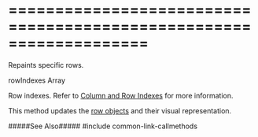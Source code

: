 ===================================================================
===================================================================

<!--shortDescription-->
Repaints specific rows.
<!--/shortDescription-->

<!--paramName1-->rowIndexes<!--/paramName1-->
<!--paramType1-->Array<Number><!--/paramType1-->
<!--paramDescription1-->
Row indexes. Refer to [Column and Row Indexes](/Documentation/Guide/Widgets/{WidgetName}/Columns/Column_and_Row_Indexes/) for more information.
<!--/paramDescription1-->

<!--fullDescription-->
This method updates the [row objects]({basewidgetpath}/Row/) and their visual representation.

#####See Also#####
#include common-link-callmethods
<!--/fullDescription-->